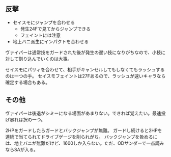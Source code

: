 ## 反撃

- セイスモにジャンプを合わせる
  - 発生24Fで見てからジャンプできる
  - フェイントには注意
- 地上バニ派生にインパクトを合わせる

ヴァイパーは通常技をガードされた後が発生の遅い技になりがちなので、小技に対して割り込んでいくのは大事。

セイスモにパリィを合わせて、相手がキャンセルしてもしなくてもラッシュするのは一つの手。
セイスモフェイントは27Fあるので、ラッシュが速いキャラなら確定する場合もある。

## その他

ヴァイパーは後退がシミーになる場面があまりない。できれば覚えたい。最速投げ暴れは択の一つ。

2HPをガードしたらガードとバックジャンプが無難。
ガードし続けると2HPを連続で当てられてドライブゲージを削られがち。
バックジャンプを咎めるには、地上バニが無難だけど、1600しか入らない。ただ、ODサンダーで一点読みならSAが入る。
